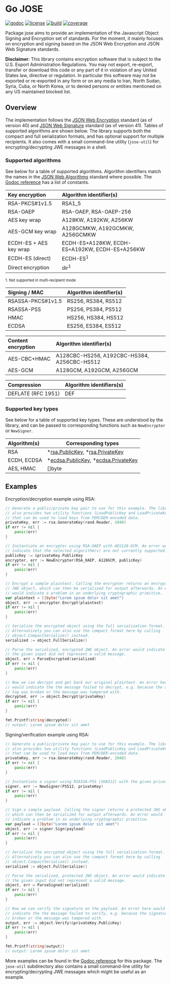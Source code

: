 # Go JOSE 

[![godoc](http://img.shields.io/badge/godoc-reference-blue.svg?style=flat)](https://godoc.org/github.com/square/go-jose) [![license](http://img.shields.io/badge/license-apache_2.0-red.svg?style=flat)](https://raw.githubusercontent.com/square/go-jose/master/LICENSE) [![build](https://img.shields.io/travis/square/go-jose.svg?style=flat)](https://travis-ci.org/square/go-jose) [![coverage](https://img.shields.io/coveralls/square/go-jose.svg?style=flat)](https://coveralls.io/r/square/go-jose)

Package jose aims to provide an implementation of the Javascript Object Signing
and Encryption set of standards. For the moment, it mainly focuses on encryption
and signing based on the JSON Web Encryption and JSON Web Signature standards.

**Disclaimer**: This library contains encryption software that is subject to
the U.S. Export Administration Regulations. You may not export, re-export,
transfer or download this code or any part of it in violation of any United
States law, directive or regulation. In particular this software may not be
exported or re-exported in any form or on any media to Iran, North Sudan,
Syria, Cuba, or North Korea, or to denied persons or entities mentioned on any
US maintained blocked list.

## Overview

The implementation follows the
[JSON Web Encryption](http://www.ietf.org/id/draft-ietf-jose-json-web-encryption-40.txt)
standard (as of version 40) and
[JSON Web Signature](http://www.ietf.org/id/draft-ietf-jose-json-web-signature-41.txt)
standard (as of version 41). Tables of supported algorithms are shown below.
The library supports both the compact and full serialization formats, and has
optional support for multiple recipients. It also comes with a small
command-line utility (`jose-util`) for encrypting/decrypting JWE messages in a
shell.

### Supported algorithms

See below for a table of supported algorithms. Algorithm identifiers match
the names in the
[JSON Web Algorithms](http://www.ietf.org/id/draft-ietf-jose-json-web-algorithms-40.txt)
standard where possible. The
[Godoc reference](https://godoc.org/github.com/square/go-jose#pkg-constants)
has a list of constants.

 Key encryption             | Algorithm identifier(s)
 :------------------------- | :------------------------------
 RSA-PKCS#1v1.5             | RSA1_5
 RSA-OAEP                   | RSA-OAEP, RSA-OAEP-256
 AES key wrap               | A128KW, A192KW, A256KW
 AES-GCM key wrap           | A128GCMKW, A192GCMKW, A256GCMKW
 ECDH-ES + AES key wrap     | ECDH-ES+A128KW, ECDH-ES+A192KW, ECDH-ES+A256KW
 ECDH-ES (direct)           | ECDH-ES<sup>1</sup>
 Direct encryption          | dir<sup>1</sup>

<sup>1. Not supported in multi-recipient mode</sup>

 Signing / MAC              | Algorithm identifier(s)
 :------------------------- | :------------------------------
 RSASSA-PKCS#1v1.5          | RS256, RS384, RS512
 RSASSA-PSS                 | PS256, PS384, PS512
 HMAC                       | HS256, HS384, HS512
 ECDSA                      | ES256, ES384, ES512

 Content encryption         | Algorithm identifier(s)
 :------------------------- | :------------------------------
 AES-CBC+HMAC               | A128CBC-HS256, A192CBC-HS384, A256CBC-HS512
 AES-GCM                    | A128GCM, A192GCM, A256GCM 

 Compression                | Algorithm identifiers(s)
 :------------------------- | -------------------------------
 DEFLATE (RFC 1951)         | DEF

### Supported key types

See below for a table of supported key types. These are understood by the
library, and can be passed to corresponding functions such as `NewEncrypter` or
`NewSigner`.

 Algorithm(s)               | Corresponding types
 :------------------------- | -------------------------------
 RSA                        | *[rsa.PublicKey](http://golang.org/pkg/crypto/rsa/#PublicKey), *[rsa.PrivateKey](http://golang.org/pkg/crypto/rsa/#PrivateKey)
 ECDH, ECDSA                | *[ecdsa.PublicKey](http://golang.org/pkg/crypto/ecdsa/#PublicKey), *[ecdsa.PrivateKey](http://golang.org/pkg/crypto/ecdsa/#PrivateKey)
 AES, HMAC                  | []byte

## Examples

Encryption/decryption example using RSA:

```Go
// Generate a public/private key pair to use for this example. The library
// also provides two utility functions (LoadPublicKey and LoadPrivateKey)
// that can be used to load keys from PEM/DER-encoded data.
privateKey, err := rsa.GenerateKey(rand.Reader, 2048)
if err != nil {
	panic(err)
}

// Instantiate an encrypter using RSA-OAEP with AES128-GCM. An error would
// indicate that the selected algorithm(s) are not currently supported.
publicKey := &privateKey.PublicKey
encrypter, err := NewEncrypter(RSA_OAEP, A128GCM, publicKey)
if err != nil {
	panic(err)
}

// Encrypt a sample plaintext. Calling the encrypter returns an encrypted
// JWE object, which can then be serialized for output afterwards. An error
// would indicate a problem in an underlying cryptographic primitive.
var plaintext = []byte("Lorem ipsum dolor sit amet")
object, err := encrypter.Encrypt(plaintext)
if err != nil {
	panic(err)
}

// Serialize the encrypted object using the full serialization format.
// Alternatively you can also use the compact format here by calling
// object.CompactSerialize() instead.
serialized := object.FullSerialize()

// Parse the serialized, encrypted JWE object. An error would indicate that
// the given input did not represent a valid message.
object, err = ParseEncrypted(serialized)
if err != nil {
	panic(err)
}

// Now we can decrypt and get back our original plaintext. An error here
// would indicate the the message failed to decrypt, e.g. because the auth
// tag was broken or the message was tampered with.
decrypted, err := object.Decrypt(privateKey)
if err != nil {
	panic(err)
}

fmt.Printf(string(decrypted))
// output: Lorem ipsum dolor sit amet
```

Signing/verification example using RSA:

```Go
// Generate a public/private key pair to use for this example. The library
// also provides two utility functions (LoadPublicKey and LoadPrivateKey)
// that can be used to load keys from PEM/DER-encoded data.
privateKey, err := rsa.GenerateKey(rand.Reader, 2048)
if err != nil {
	panic(err)
}

// Instantiate a signer using RSASSA-PSS (SHA512) with the given private key.
signer, err := NewSigner(PS512, privateKey)
if err != nil {
	panic(err)
}

// Sign a sample payload. Calling the signer returns a protected JWS object,
// which can then be serialized for output afterwards. An error would
// indicate a problem in an underlying cryptographic primitive.
var payload = []byte("Lorem ipsum dolor sit amet")
object, err := signer.Sign(payload)
if err != nil {
	panic(err)
}

// Serialize the encrypted object using the full serialization format.
// Alternatively you can also use the compact format here by calling
// object.CompactSerialize() instead.
serialized := object.FullSerialize()

// Parse the serialized, protected JWS object. An error would indicate that
// the given input did not represent a valid message.
object, err = ParseSigned(serialized)
if err != nil {
	panic(err)
}

// Now we can verify the signature on the payload. An error here would
// indicate the the message failed to verify, e.g. because the signature was
// broken or the message was tampered with.
output, err := object.Verify(&privateKey.PublicKey)
if err != nil {
	panic(err)
}

fmt.Printf(string(output))
// output: Lorem ipsum dolor sit amet
```

More examples can be found in the [Godoc
reference](https://godoc.org/github.com/square/go-jose) for this package. The
`jose-util` subdirectory also contains a small command-line utility for
encrypting/decrypting JWE messages which might be useful as an example.
